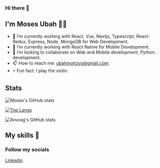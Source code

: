 ### Hi there 👋

## I'm Moses Ubah 👦🏽


- 🔭 I’m currently working with React, Vue, Nextjs, Typescript, React-Redux, Express, Node, MongoDB for Web Development.
- 🌱 I’m currently working with React Native for Mobile Development.
- 👯 I’m looking to collaborate on Web and Mobile development, Python development.
- 📫 How to reach me: ubahmohzys@gmail.com.
- ⚡ Fun fact: I play the violin.

## Stats
![Moses's GitHub stats](https://github-readme-stats.vercel.app/api?username=mohzys23&count_private=true&show_icons=true&theme=radical) 

[![Top Langs](https://github-readme-stats.vercel.app/api/top-langs/?username=mohzys23&count_private=true&langs_count=8)](https://github.com/mohzys23/github-readme-stats)

![Anurag's GitHub stats](https://github-readme-stats.vercel.app/api?username=mohzys23&count_private=true)




## My skills 🧰


  ### Follow my socials<br>

  [Linkedin](https://www.linkedin.com/in/moses-ubah-887619109/)
